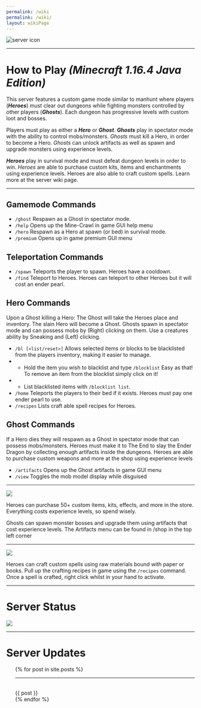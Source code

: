 ```yaml
---
permalink: /wiki
permalink: /wiki/
layout: wikiPage
---
```


<html><img align="center" src="https://www.crawl-survival.com/assets/standard.gif" alt="server icon"></html>

* * *

# How to Play _(Minecraft 1.16.4 Java Edition)_

This server features a custom game mode similar to manhunt where players (_**Heroes**_) must clear out dungeons while fighting monsters controlled by other players (_**Ghosts**_). Each dungeon has progressive levels with custom loot and bosses.

Players must play as either a _**Hero**_ or _**Ghost**_. _**Ghosts**_ play in spectator mode with the ability to control mobs/monsters. _Ghosts_ must kill a Hero, in order to become a Hero. _Ghosts_ can unlock artifacts as well as spawn and upgrade monsters using experience levels.

_**Heroes**_ play in survival mode and must defeat dungeon levels in order to win. _Heroes_ are able to purchase custom kits, items and enchantments using experience levels. Heroes are also able to craft custom spells. Learn more at the server wiki page.

* * *

## Gamemode Commands

- `/ghost` Respawn as a Ghost in spectator mode.
- `/help` Opens up the Mine-Crawl in game GUI help menu
- `/hero` Respawn as a Hero at spawn (or bed) in survival mode.
- `/premium` Opens up in game premium GUI menu

## Teleportation Commands

- `/spawn` Teleports the player to spawn. Heroes have a cooldown.
- `/find` Teleport to Heroes. Heroes can teleport to other Heroes but it will cost an ender pearl.

## Hero Commands
Upon a Ghost killing a Hero: The Ghost will take the Heroes place and inventory. The slain Hero will become a Ghost.
Ghosts spawn in spectator mode and can possess mobs by (Right) clicking on them. Use a creatures ability by Sneaking and (Left) clicking.

- `/bl [<list/reset>]` Allows selected items or blocks to be blacklisted from the players inventory, making it easier to manage.
- - Hold the item you wish to blacklist and type `/blocklist` Easy as that! To remove an item from the blocklist simply click on it!
- - List blacklisted items with `/blocklist list`.
- `/home` Teleports the players to their bed if it exists. Heroes must pay one ender pearl to use.
- `/recipes` Lists craft able spell recipes for Heroes.

## Ghost Commands
If a Hero dies they will respawn as a Ghost in spectator mode that can possess mobs/monsters.
Heroes must make it to The End to slay the Ender Dragon by collecting enough artifacts inside the dungeons.
Heroes are able to purchase custom weapons and more at the shop using experience levels

- `/artifacts` Opens up the Ghost artifacts in game GUI menu
- `/view` Toggles the mob model display while disguised

* * *

![](https://www.crawl-survival.com/assets/Custom+artifacts+&+items.png)

Heroes can purchase 50+ custom items, kits, effects, and more in the store. Everything costs experience levels, so spend wisely.

Ghosts can spawn monster bosses and upgrade them using artifacts that cost experience levels. The Artifacts menu can be found in /shop in the top left corner

* * *

![](https://www.crawl-survival.com/assets/Using+craftable+spells.png)

Heroes can craft custom spells using raw materials bound with paper or books. Pull up the crafting recipes in game using the `/recipes` command. Once a spell is crafted, right click whilst in your hand to activate.

* * *

# Server Status

![](https://camo.githubusercontent.com/5032f4f77c432e23d79f3f3cc30d35cbaa7438a76efda32f89997e6a975fcc08/687474703a2f2f7374617475732e6d636c6976652e65752f4d696e656372616674253230312e31362e332532304a61766125323045646974696f6e2f706c61792e637261776c2d737572766976616c2e636f6d2f32353536352f62616e6e65722e706e67?raw=true)

* * *

# Server Updates
<html>
<ul>
  {% for post in site.posts %}
    <hr><br> {{ post }} <br>
  {% endfor %}
</ul>
</html>